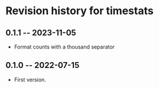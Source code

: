 # Revision history for timestats

## 0.1.1 -- 2023-11-05

* Format counts with a thousand separator

## 0.1.0 -- 2022-07-15

* First version.
